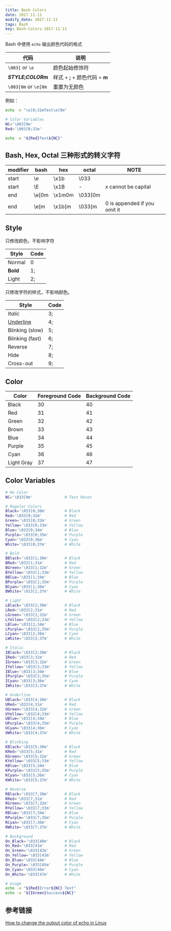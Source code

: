 ```yaml
---
title: Bash Colors
date: 2017-11-11
modify_date: 2017-11-11
tags: Bash
key: Bash-Colors-2017-11-11
---
```


Bash 中使用 `echo` 输出颜色代码的格式

| 代码                 | 说明                            |
| -------------------- | ------------------------------- |
| `\003[` or `\e`      | 颜色起始修饰符                  |
| ***STYLE*;*COLOR*m** | 样式 + **;** + 颜色代码 + **m** |
| `\003[0m` or `\e[0m` | 重置为无颜色                    |

例如：

```zsh
echo -e "\e[0;31mText\e[0m"

# Color Variables
NC='\003[0m'
Red='\003[0;31m'

echo -e "${Red}Text${NC}"
```

<!--more-->

## Bash, Hex, Octal 三种形式的转义字符

| modifier | bash  | hex    | octal   | NOTE                         |
| -------- | ----- | ------ | ------- | ---------------------------- |
| start    | \e    | \x1b   | \033    |                              |
| start    | \E    | \x1B   | -       | x cannot be capital          |
| end      | \e[0m | \x1m0m | \033[0m |                              |
| end      | \e[m  | \x1b[m | \033[m  | 0 is appended if you omit it |

## Style

只修改颜色，不影响字符

| Style    | Code |
| -------- | ---- |
| Normal   | 0    |
| **Bold** | 1;   |
| Light    | 2;   |

只修改字符的样式，不影响颜色。

| Style            | Code |
| ---------------- | ---- |
| <I>Italic</I>    | 3;   |
| <U>Underline</U> | 4;   |
| Blinking (slow)  | 5;   |
| Blinking (fast)  | 6;   |
| Reverse          | 7;   |
| Hide             | 8;   |
| Cross-out        | 9;   |


## Color

| Color      | Foreground Code | Background Code |
| ---------- | --------------- | --------------- |
| Black      | 30              | 40              |
| Red        | 31              | 41              |
| Green      | 32              | 42              |
| Brown      | 33              | 43              |
| Blue       | 34              | 44              |
| Purple     | 35              | 45              |
| Cyan       | 36              | 46              |
| Light Gray | 37              | 47              |

## Color Variables

```zsh
# No Color
NC='\033[0m'              # Text Reset

# Regular Colors
Black='\033[0;30m'        # Black
Red='\033[0;31m'          # Red
Green='\033[0;32m'        # Green
Yellow='\033[0;33m'       # Yellow
Blue='\033[0;34m'         # Blue
Purple='\033[0;35m'       # Purple
Cyan='\033[0;36m'         # Cyan
White='\033[0;37m'        # White

# Bold
BBlack='\033[1;30m'       # Black
BRed='\033[1;31m'         # Red
BGreen='\033[1;32m'       # Green
BYellow='\033[1;33m'      # Yellow
BBlue='\033[1;34m'        # Blue
BPurple='\033[1;35m'      # Purple
BCyan='\033[1;36m'        # Cyan
BWhite='\033[1;37m'       # White

# Light
LBlack='\033[2;30m'       # Black
LRed='\033[2;31m'         # Red
LGreen='\033[2;32m'       # Green
LYellow='\033[2;33m'      # Yellow
LBlue='\033[2;34m'        # Blue
LPurple='\033[2;35m'      # Purple
LCyan='\033[2;36m'        # Cyan
LWhite='\033[2;37m'       # White

# Italic
IBlack='\033[3;30m'       # Black
IRed='\033[3;31m'         # Red
IGreen='\033[3;32m'       # Green
IYellow='\033[3;33m'      # Yellow
IBlue='\033[3;34m'        # Blue
IPurple='\033[3;35m'      # Purple
ICyan='\033[3;36m'        # Cyan
IWhite='\033[3;37m'       # White

# Underline
UBlack='\033[4;30m'       # Black
URed='\033[4;31m'         # Red
UGreen='\033[4;32m'       # Green
UYellow='\033[4;33m'      # Yellow
UBlue='\033[4;34m'        # Blue
UPurple='\033[4;35m'      # Purple
UCyan='\033[4;36m'        # Cyan
UWhite='\033[4;37m'       # White

# Blinking
KBlack='\033[5;30m'       # Black
KRed='\033[5;31m'         # Red
KGreen='\033[5;32m'       # Green
KYellow='\033[5;33m'      # Yellow
KBlue='\033[5;34m'        # Blue
KPurple='\033[5;35m'      # Purple
KCyan='\033[5;36m'        # Cyan
KWhite='\033[5;37m'       # White

# Reverse
RBlack='\033[7;30m'       # Black
RRed='\033[7;31m'         # Red
RGreen='\033[7;32m'       # Green
RYellow='\033[7;33m'      # Yellow
RBlue='\033[7;34m'        # Blue
RPurple='\033[7;35m'      # Purple
RCyan='\033[7;36m'        # Cyan
RWhite='\033[7;37m'       # White

# Background
On_Black='\033[40m'       # Black
On_Red='\033[41m'         # Red
On_Green='\033[42m'       # Green
On_Yellow='\033[43m'      # Yellow
On_Blue='\033[44m'        # Blue
On_Purple='\033[45m'      # Purple
On_Cyan='\033[46m'        # Cyan
On_White='\033[47m'       # White

# Usage
echo -e "${Red}Error${NC} Text"
echo -e "${IGreen}Success${NC}"
```

## 参考链接

[How to change the output color of echo in Linux](https://stackoverflow.com/questions/5947742/how-to-change-the-output-color-of-echo-in-linux)